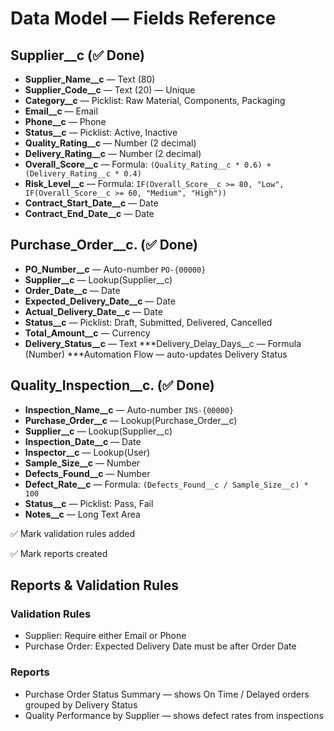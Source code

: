 # Data Model — Fields Reference

## Supplier__c  (✅ Done)

* **Supplier_Name__c** — Text (80)
* **Supplier_Code__c** — Text (20) — Unique
* **Category__c** — Picklist: Raw Material, Components, Packaging
* **Email__c** — Email
* **Phone__c** — Phone
* **Status__c** — Picklist: Active, Inactive
* **Quality_Rating__c** — Number (2 decimal)
* **Delivery_Rating__c** — Number (2 decimal)
* **Overall_Score__c** — Formula: `(Quality_Rating__c * 0.6) + (Delivery_Rating__c * 0.4)`
* **Risk_Level__c** — Formula: `IF(Overall_Score__c >= 80, "Low", IF(Overall_Score__c >= 60, "Medium", "High"))`
* **Contract_Start_Date__c** — Date
* **Contract_End_Date__c** — Date

## Purchase_Order__c. (✅ Done)

* **PO_Number__c** — Auto-number `PO-{00000}`
* **Supplier__c** — Lookup(Supplier__c)
* **Order_Date__c** — Date
* **Expected_Delivery_Date__c** — Date
* **Actual_Delivery_Date__c** — Date
* **Status__c** — Picklist: Draft, Submitted, Delivered, Cancelled
* **Total_Amount__c** — Currency
* **Delivery_Status__c** — Text
***Delivery_Delay_Days__c — Formula (Number)
***Automation Flow — auto-updates Delivery Status
## Quality_Inspection__c. (✅ Done)

* **Inspection_Name__c** — Auto-number `INS-{00000}`
* **Purchase_Order__c** — Lookup(Purchase_Order__c)
* **Supplier__c** — Lookup(Supplier__c)
* **Inspection_Date__c** — Date
* **Inspector__c** — Lookup(User)
* **Sample_Size__c** — Number
* **Defects_Found__c** — Number
* **Defect_Rate__c** — Formula: `(Defects_Found__c / Sample_Size__c) * 100`
* **Status__c** — Picklist: Pass, Fail
* **Notes__c** — Long Text Area


✅ Mark validation rules added

✅ Mark reports created

## Reports & Validation Rules

### Validation Rules
* Supplier: Require either Email or Phone
* Purchase Order: Expected Delivery Date must be after Order Date

### Reports
* Purchase Order Status Summary — shows On Time / Delayed orders grouped by Delivery Status
* Quality Performance by Supplier — shows defect rates from inspections